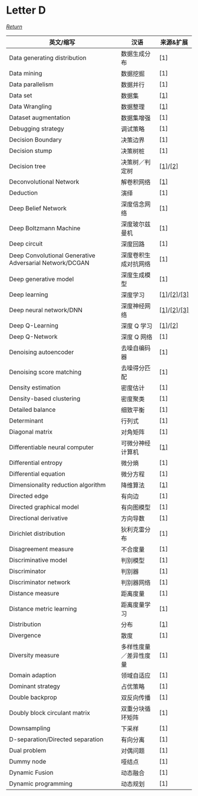 # Letter D
[*Return*](https://github.com/SyncedAI00/Artificial-Intelligence-Terminology/blob/master/README.md)

英文/缩写|汉语|来源&扩展
---|---|---
Data generating distribution|数据生成分布|[1]
Data mining	|数据挖掘|[1]
Data parallelism|数据并行|[1]
Data set	|数据集|[[1]](https://www.jiqizhixin.com/articles/2018-01-04-6)
Data Wrangling|数据整理|[[1]](https://www.jiqizhixin.com/articles/2017-08-25-5)
Dataset augmentation|数据集增强|[1]
Debugging strategy|调试策略|[1]
Decision Boundary	|决策边界|[1]
Decision stump|	决策树桩|[1]
Decision tree	|决策树／判定树|[[1]](https://www.jiqizhixin.com/articles/2018-01-10)/[[2]](https://www.jiqizhixin.com/articles/2017-11-29-5)
Deconvolutional Network|解卷积网络|[[1]](https://www.jiqizhixin.com/articles/2017-09-14)
Deduction	|演绎|[1]
Deep Belief Network	|深度信念网络|[1]
Deep Boltzmann Machine|深度玻尔兹曼机|[1]
Deep circuit|深度回路|[1]
Deep Convolutional Generative Adversarial Network/DCGAN|	深度卷积生成对抗网络|[1]
Deep generative model|深度生成模型|[1]
Deep learning|	深度学习|[[1]](https://www.jiqizhixin.com/articles/2018-01-17-2)/[[2]](https://www.jiqizhixin.com/articles/2018-01-15-4)/[[3]](https://www.jiqizhixin.com/articles/2018-01-15-2)
Deep neural network/DNN|	深度神经网络|[[1]](https://www.jiqizhixin.com/articles/2018-01-15-2)/[[2]](https://www.jiqizhixin.com/articles/2018-01-10)/[[3]](https://www.jiqizhixin.com/articles/2018-01-07-2)
Deep Q-Learning	|深度 Q 学习|[[1]](https://www.jiqizhixin.com/articles/2017-10-10-2)/[[2]](https://www.jiqizhixin.com/articles/2017-08-22-8)
Deep Q-Network	|深度 Q 网络|[1]
Denoising autoencoder|去噪自编码器|[1]
Denoising score matching|去噪得分匹配|[1]
Density estimation 	|密度估计|[1]
Density-based clustering|密度聚类|[1]
Detailed balance|细致平衡|[1]
Determinant|行列式|[1]
Diagonal matrix|对角矩阵|[1]
Differentiable neural computer|	可微分神经计算机|[[1]](https://www.jiqizhixin.com/articles/2017-04-11-7)
Diﬀerential entropy|微分熵|[1]
Diﬀerential equation|微分方程|[1]
Dimensionality reduction algorithm|	降维算法|[[1]](https://www.jiqizhixin.com/articles/2017-08-31-2)
Directed edge|有向边|[1]
Directed graphical model|有向图模型|[1]
Directional derivative|方向导数|[1]
Dirichlet distribution|狄利克雷分布|[1]
Disagreement measure	|不合度量|[1]
Discriminative model	|判别模型|[1]
Discriminator|	判别器|[1]
Discriminator network|判别器网络|[1]
Distance measure	|距离度量|[1]
Distance metric learning|距离度量学习|[1]
Distribution|	分布|[[1]](https://www.jiqizhixin.com/articles/2018-01-09)
Divergence|	散度|[1]
Diversity measure	|多样性度量／差异性度量|[1]
Domain adaption	|领域自适应|[1]
Dominant strategy|占优策略|[1]
Double backprop|双反向传播|[1]
Doubly block circulant matrix|双重分块循环矩阵|[1]
Downsampling	|下采样|[1]
D-separation/Directed separation|有向分离|[1]
Dual problem |	对偶问题|[1]
Dummy node	|哑结点|[1]
Dynamic Fusion	|动态融合|[1]
Dynamic programming|动态规划|[1]

